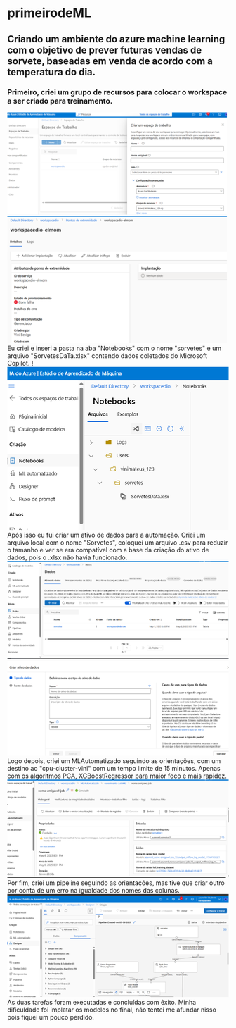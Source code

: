 # primeirodeML
## Criando um ambiente do azure machine learning com o objetivo de prever futuras vendas de sorvete, baseadas em venda de acordo com a temperatura do dia.
### Primeiro, criei um grupo de recursos para colocar o workspace a ser criado para treinamento.
<img src="Print0.png" width="500"> <img src="Print.png" width="500">
Eu criei e inseri a pasta na aba "Notebooks" com o nome "sorvetes" e um arquivo "SorvetesDaTa.xlsx" contendo dados coletados do Microsoft Copilot.
!![Print da tela-3](Print1.png)
Após isso eu fui criar um ativo de dados para a automação. Criei um arquivo local com o nome "Sorvetes", coloquei um arquivo .csv para reduzir o tamanho e ver se era compatível com a base da criação do ativo de dados, pois o .xlsx não havia funcionado.
![Print da tela-4](Print3.png) ![Print da tela-5](Print2.png)
Logo depois, criei um MLAutomatizado seguindo as orientações, com um destino ao "cpu-cluster-vini" com um tempo limite de 15 minutos. Apenas com os algoritmos PCA, XGBoostRegressor para maior foco e mais rapidez.
![Print da tela-6](Print4.png)
Por fim, criei um pipeline seguindo as orientações, mas tive que criar outro por conta de um erro na igualdade dos nomes das colunas. 
![Print da tela-7](Print5.png)
As duas tarefas foram executadas e concluídas com êxito. 
Minha dificuldade foi implatar os modelos no final, não tentei me afundar nisso pois fiquei um pouco perdido.
